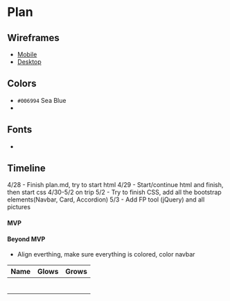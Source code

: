 # Plan

## Wireframes
* [Mobile]()
* [Desktop]()

## Colors
* `#006994` Sea Blue
*

## Fonts
*

## Timeline
4/28 - Finish plan.md, try to start html
4/29 - Start/continue html and finish, then start css
4/30-5/2 on trip
5/2 - Try to finish CSS, add all the bootstrap elements(Navbar, Card, Accordion)
5/3 - Add FP tool (jQuery) and all pictures
#### MVP
#### Beyond MVP

* Align everthing, make sure everything is colored, color navbar










| Name | Glows | Grows |
| -------- | ------- | ------- |
|   |   |
|   |   |
|   |   |
|   |   |
|   |   |
|   |   |


